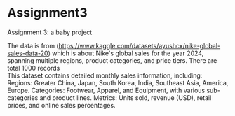 # Assignment3
Assignment 3: a baby project

The data is from (https://www.kaggle.com/datasets/ayushcx/nike-global-sales-data-20) which is about Nike's global sales for the year 2024, spanning multiple regions, product categories, and price tiers.
There are total 1000 records  
This dataset contains detailed monthly sales information, including:
Regions: Greater China, Japan, South Korea, India, Southeast Asia, America, Europe.
Categories: Footwear, Apparel, and Equipment, with various sub-categories and product lines.
Metrics: Units sold, revenue (USD), retail prices, and online sales percentages.
